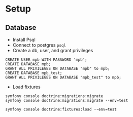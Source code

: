 # Setup

## Database

* Install Psql
* Connect to postgres `psql`
* Create a db, user, and grant privileges

```
CREATE USER mpb WITH PASSWORD 'mpb';
CREATE DATABASE mpb;
GRANT ALL PRIVILEGES ON DATABASE "mpb" to mpb;
CREATE DATABASE mpb_test;
GRANT ALL PRIVILEGES ON DATABASE "mpb_test" to mpb;
```

* Load fixtures

```
symfony console doctrine:migrations:migrate
symfony console doctrine:migrations:migrate --env=test
```

```
symfony console doctrine:fixtures:load --env=test
```